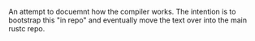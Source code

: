 An attempt to docuemnt how the compiler works. The intention is to
bootstrap this "in repo" and eventually move the text over into the
main rustc repo.
